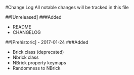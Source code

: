 #Change Log
All notable changes will be tracked in this file

##[Unreleased]
###Added
- README
- CHANGELOG

##[Prehistoric] - 2017-01-24
###Added
- Brick class (deprecated)
- Nbrick class
- NBrick property keymaps
- Randomness to NBrick